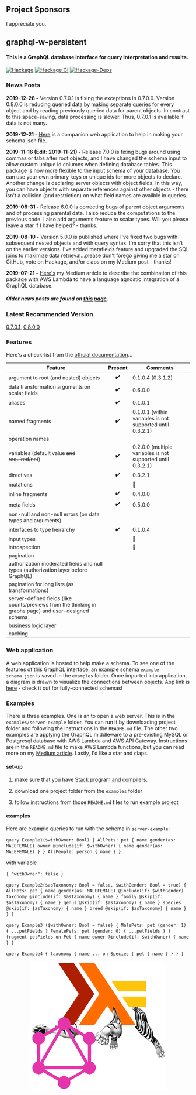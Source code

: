 ## Project Sponsors

I appreciate you.

## graphql-w-persistent

<!-- <p align="center"><img alt="library image" src="./image.jpg"/></p> -->

#### This is a GraphQL database interface for query interpretation and results.

[![Hackage](https://img.shields.io/hackage/v/graphql-w-persistent.svg)](https://hackage.haskell.org/package/graphql-w-persistent)
[![Hackage CI](http://matrix.hackage.haskell.org/api/v2/packages/graphql-w-persistent/badge)](https://matrix.hackage.haskell.org/package/graphql-w-persistent)
[![Hackage-Deps](https://img.shields.io/hackage-deps/v/graphql-w-persistent.svg)](http://packdeps.haskellers.com/feed?needle=graphql-w-persistent)
<!-- [![Gitter](https://badges.gitter.im/graphql-w-persistent/community.svg)](https://gitter.im/graphql-w-persistent/community?utm_source=badge&utm_medium=badge&utm_campaign=pr-badge) -->
<!-- [![Donate](https://img.shields.io/badge/Donate-PayPal-green.svg)](https://www.paypal.me/jasonsychau) -->


### News Posts

**2019-12-28 -** Version 0.7.0.1 is fixing the exceptions in 0.7.0.0. Version 0.8.0.0 is reducing queried data by making separate queries for every object and by reading previously queried data for parent objects. In contrast to this space-saving, data processing is slower. Thus, 0.7.0.1 is available if data is not many.

**2019-12-21 -** [Here](https://jasonsychau.github.io/graphql-w-persistent) is a companion web application to help in making your schema json file.

**2019-11-16 (Edit: 2019-11-21) -** Release 7.0.0 is fixing bugs around using commas or tabs after root objects, and I have changed the schema input to allow custom unique id columns when defining database tables. This package is now more flexible to the input schema of your database. You can use your own primary keys or unique ids for more objects to declare. Another change is declaring server objects with object fields. In this way, you can have objects with separate references against other objects - there isn't a collision (and restriction) on what field names are availble in queries.

**2019-08-31 -** Release 6.0.0 is correcting bugs of parent object arguments and of processing parental data. I also reduce the computations to the previous code. I also add arguments feature to scalar types. Will you please leave a star if I have helped? - thanks.

**2019-08-10 -** Version 5.0.0 is published where I've fixed two bugs with subsequent nested objects and with query syntax. I'm sorry that this isn't on the earlier versions. I've added metafields feature and upgraded the SQL joins to maximize data retrieval...please don't forego giving me a star on GitHub, vote on Hackage, and/or claps on my Medium post - thanks!

**2019-07-21 -** [Here's](https://medium.com/@jasonsychau/add-graphql-interface-to-your-pre-existing-mysql-postgresql-database-ce1e52214c3c) my Medium article to describe the combination of this package with AWS Lambda to have a language agnostic integration of a GraphQL database.

##### Older news posts are found on [this page](https://github.com/jasonsychau/graphql-w-persistent/blob/master/oldnews.md).

### Latest Recommended Version

[0.7.0.1](https://hackage.haskell.org/package/graphql-w-persistent-0.7.0.1), [0.8.0.0](https://hackage.haskell.org/package/graphql-w-persistent-0.8.0.0)

### Features

Here's a check-list from the [official documentation](https://graphql.github.io/)...

| Feature  | Present | Comments |
|----------|:-------:|----------|
| argument to root (and nested) objects | :heavy_check_mark: | 0.1.0.4 (0.3.1.2) |
| data transformation arguments on scalar fields | :heavy_check_mark: | 0.6.0.0 |
| aliases | :heavy_check_mark: | 0.1.0.1 |
| named fragments | :heavy_check_mark: | 0.1.0.1 (within variables is not supported until 0.3.2.1) |
| operation names | | |
| variables (default value ~~and required/not~~) | :heavy_check_mark: | 0.2.0.0 (multiple variables is not supported until 0.3.2.1) |
| directives | :heavy_check_mark: | 0.3.2.1 |
| mutations  | | :thought_balloon: |
| inline fragments | :heavy_check_mark: | 0.4.0.0 |
| meta fields | :heavy_check_mark: | 0.5.0.0 |
| non-null and non-null errors (on data types and arguments) | | |
| interfaces to type heirarchy | :heavy_check_mark: | 0.1.0.4 |
| input types | | :thought_balloon: |
| introspection | | :thought_balloon: |
| pagination | | |
| authorization moderated fields and null types (authorization layer before GraphQL) | | |
| pagination for long lists (as transformations) | | |
| server-defined fields (like counts/previews from the thinking in graphs page) and user-designed schema | | |
| business logic layer | | |
| caching | | |

### Web application

A web application is hosted to help make a schema. To see one of the features of this GraphQL interface, an example schema `example-schema.json` is saved in the `examples` folder. Once imported into application, a diagram is drawn to visualize the connections between objects. App link is [here](https://jasonsychau.github.io/graphql-w-persistent) - check it out for fully-connected schemas!

### Examples

There is three examples. One is an to open a web server. This is in the `examples/server-example` folder. You can run it by downloading project folder and following the instructions in the `README.md` file. The other two examples are applying the GraphQL middleware to a pre-existing MySQL or Postgresql database with AWS Lambda and AWS API Gateway. Instructions are in the `README.md` file to make AWS Lambda functions, but you can read more on my [Medium article](https://medium.com/@jasonsychau/add-graphql-interface-to-your-pre-existing-mysql-postgresql-database-ce1e52214c3c). Lastly, I'd like a star and claps.

#### set-up

1. make sure that you have [Stack program and compilers](https://haskell-lang.org/get-started).

2. download one project folder from the `examples` folder

3. follow instructions from those `README.md` files to run example project

#### examples

Here are example queries to run with the schema in `server-example`:

```
query Example1($withOwner: Bool) { AllPets: pet { name gender(as: MALEFEMALE) owner @include(if: $withOwner) { name gender(as: MALEFEMALE) } } AllPeople: person { name } }
```
with variable
```
{ "withOwner": false }
```

```
query Example2($asTaxonomy: Bool = false, $withGender: Bool = true) { AllPets: pet { name gender(as: MALEFEMALE) @include(if: $withGender) taxonomy @include(if: $asTaxonomy) { name } family @skip(if: $asTaxonomy) { name } genus @skip(if: $asTaxonomy) { name } species @skip(if: $asTaxonomy) { name } breed @skip(if: $asTaxonomy) { name } } }
```

```
query Example3 ($withOwner: Bool = false) { MalePets: pet (gender: 1) { ...petFields } FemalePets: pet (gender: 0) { ...petFields } } fragment petFields on Pet { name owner @include(if: $withOwner) { name } }
```

```
query Example4 { taxonomy { name ... on Species { pet { name } } } }
```


<p align="center"><img alt="library image" src="./image.png"/></p>
